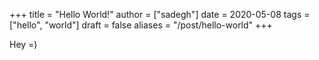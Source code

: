 +++
title = "Hello World!"
author = ["sadegh"]
date = 2020-05-08
tags = ["hello", "world"]
draft = false
aliases = "/post/hello-world"
+++

Hey =)